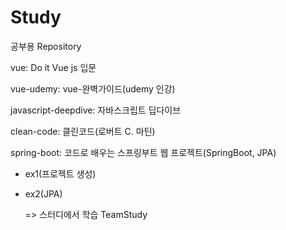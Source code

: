 # Study
공부용 Repository

vue: Do it Vue js 입문 

vue-udemy: vue-완벽가이드(udemy 인강)

javascript-deepdive: 자바스크립트 딥다이브

clean-code: 클린코드(로버트 C. 마틴)



spring-boot: 코드로 배우는 스프링부트 웹 프로젝트(SpringBoot, JPA) 
  - ex1(프로젝트 생성) 
  - ex2(JPA)
    
    => 스터디에서 학습 TeamStudy
